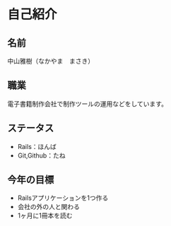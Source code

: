 # 自己紹介
## 名前
中山雅樹（なかやま　まさき）

## 職業
電子書籍制作会社で制作ツールの運用などをしています。

## ステータス
* Rails：ほんば
* Git,Github：たね

## 今年の目標
* Railsアプリケーションを1つ作る
* 会社の外の人と関わる
* 1ヶ月に1冊本を読む
